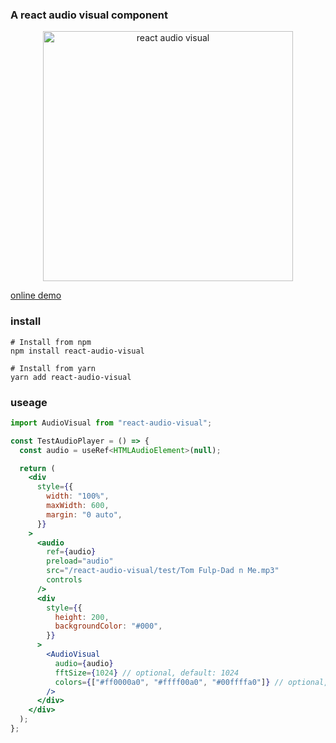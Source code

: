 ### A react audio visual component


<div align="center">
    <img width="400" src="https://icefee.github.io/react-audio-visual/screen_shot.jpg" alt="react audio visual">
</div>


[online demo](https://icefee.github.io/react-audio-visual)

### install

```shell
# Install from npm
npm install react-audio-visual

# Install from yarn
yarn add react-audio-visual
```

### useage

```jsx
import AudioVisual from "react-audio-visual";

const TestAudioPlayer = () => {
  const audio = useRef<HTMLAudioElement>(null);

  return (
    <div
      style={{
        width: "100%",
        maxWidth: 600,
        margin: "0 auto",
      }}
    >
      <audio
        ref={audio}
        preload="audio"
        src="/react-audio-visual/test/Tom Fulp-Dad n Me.mp3"
        controls
      />
      <div
        style={{
          height: 200,
          backgroundColor: "#000",
        }}
      >
        <AudioVisual
          audio={audio}
          fftSize={1024} // optional, default: 1024
          colors={["#ff0000a0", "#ffff00a0", "#00ffffa0"]} // optional, default: ["#ff0000a0", "#ffff00a0", "#00ffffa0"]
        />
      </div>
    </div>
  );
};
```
